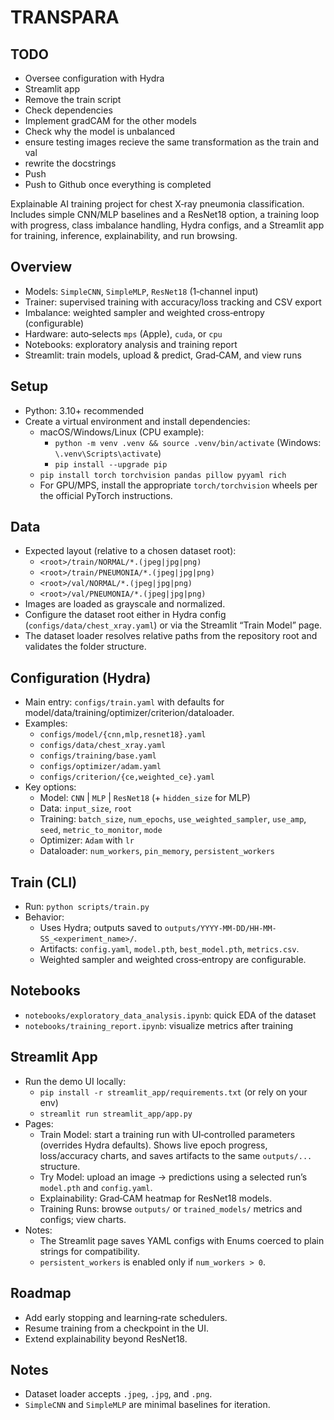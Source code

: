 # TRANSPARA

## TODO
- Oversee configuration with Hydra
- Streamlit app
- Remove the train script
- Check dependencies
- Implement gradCAM for the other models
- Check why the model is unbalanced
- ensure testing images recieve the same transformation as the train and val
- rewrite the docstrings
- Push
- Push to Github once everything is completed

Explainable AI training project for chest X‑ray pneumonia classification. Includes simple CNN/MLP baselines and a ResNet18 option, a training loop with progress, class imbalance handling, Hydra configs, and a Streamlit app for training, inference, explainability, and run browsing.

## Overview
- Models: `SimpleCNN`, `SimpleMLP`, `ResNet18` (1‑channel input)
- Trainer: supervised training with accuracy/loss tracking and CSV export
- Imbalance: weighted sampler and weighted cross‑entropy (configurable)
- Hardware: auto‑selects `mps` (Apple), `cuda`, or `cpu`
- Notebooks: exploratory analysis and training report
- Streamlit: train models, upload & predict, Grad‑CAM, and view runs

## Setup
- Python: 3.10+ recommended
- Create a virtual environment and install dependencies:
  - macOS/Windows/Linux (CPU example):
    - `python -m venv .venv && source .venv/bin/activate` (Windows: `\.venv\Scripts\activate`)
    - `pip install --upgrade pip`
  - `pip install torch torchvision pandas pillow pyyaml rich`
  - For GPU/MPS, install the appropriate `torch/torchvision` wheels per the official PyTorch instructions.

## Data
- Expected layout (relative to a chosen dataset root):
  - `<root>/train/NORMAL/*.(jpeg|jpg|png)`
  - `<root>/train/PNEUMONIA/*.(jpeg|jpg|png)`
  - `<root>/val/NORMAL/*.(jpeg|jpg|png)`
  - `<root>/val/PNEUMONIA/*.(jpeg|jpg|png)`
- Images are loaded as grayscale and normalized.
- Configure the dataset root either in Hydra config (`configs/data/chest_xray.yaml`) or via the Streamlit “Train Model” page.
- The dataset loader resolves relative paths from the repository root and validates the folder structure.

## Configuration (Hydra)
- Main entry: `configs/train.yaml` with defaults for model/data/training/optimizer/criterion/dataloader.
- Examples:
  - `configs/model/{cnn,mlp,resnet18}.yaml`
  - `configs/data/chest_xray.yaml`
  - `configs/training/base.yaml`
  - `configs/optimizer/adam.yaml`
  - `configs/criterion/{ce,weighted_ce}.yaml`
- Key options:
  - Model: `CNN` | `MLP` | `ResNet18` (+ `hidden_size` for MLP)
  - Data: `input_size`, `root`
  - Training: `batch_size`, `num_epochs`, `use_weighted_sampler`, `use_amp`, `seed`, `metric_to_monitor`, `mode`
  - Optimizer: `Adam` with `lr`
  - Dataloader: `num_workers`, `pin_memory`, `persistent_workers`

## Train (CLI)
- Run: `python scripts/train.py`
- Behavior:
  - Uses Hydra; outputs saved to `outputs/YYYY-MM-DD/HH-MM-SS_<experiment_name>/`.
  - Artifacts: `config.yaml`, `model.pth`, `best_model.pth`, `metrics.csv`.
  - Weighted sampler and weighted cross‑entropy are configurable.

## Notebooks
- `notebooks/exploratory_data_analysis.ipynb`: quick EDA of the dataset
- `notebooks/training_report.ipynb`: visualize metrics after training

## Streamlit App
- Run the demo UI locally:
  - `pip install -r streamlit_app/requirements.txt` (or rely on your env)
  - `streamlit run streamlit_app/app.py`
- Pages:
  - Train Model: start a training run with UI‑controlled parameters (overrides Hydra defaults). Shows live epoch progress, loss/accuracy charts, and saves artifacts to the same `outputs/...` structure.
  - Try Model: upload an image → predictions using a selected run’s `model.pth` and `config.yaml`.
  - Explainability: Grad‑CAM heatmap for ResNet18 models.
  - Training Runs: browse `outputs/` or `trained_models/` metrics and configs; view charts.
- Notes:
  - The Streamlit page saves YAML configs with Enums coerced to plain strings for compatibility.
  - `persistent_workers` is enabled only if `num_workers > 0`.

## Roadmap
- Add early stopping and learning‑rate schedulers.
- Resume training from a checkpoint in the UI.
- Extend explainability beyond ResNet18.

## Notes
- Dataset loader accepts `.jpeg`, `.jpg`, and `.png`.
- `SimpleCNN` and `SimpleMLP` are minimal baselines for iteration.
